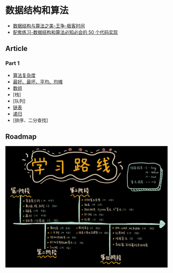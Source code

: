 # 数据结构和算法

- [数据结构与算法之美-王争-极客时间](https://time.geekbang.org/column/intro/126)
- [配套练习-数据结构和算法必知必会的 50 个代码实现](https://github.com/wangzheng0822/algo)

## Article

### Part 1

- [算法复杂度](./complexity/note.md)
- [最好、最坏、平均、均摊](./complexity/compare.md)
- [数组](./array/note.md)
- [栈]
- [队列]
- [链表](./linked-list/note.md)
- [递归](./recursive/note.md)
- [排序、二分查找]

## Roadmap

![roadmap](./roadmap.jpg)
